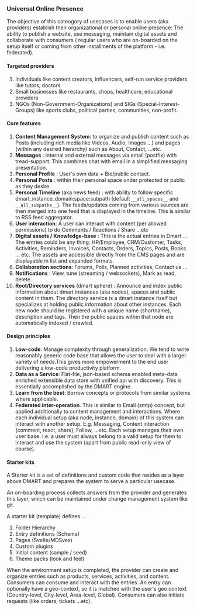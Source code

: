 
<script lang="ts">
  import { Col, Container, Row } from "sveltestrap";
  import Icon from "@/components/Icon.svelte";

</script>
<Row>

### Universal Online Presence

The objective of this cateogory of usecases is to enable users (aka providers) establish their organizational or personal online presence: The ability to publish a website, use messaging, maintain digital assets and collaborate with consumers ( regular users who are on-boarded on the setup itself or coming from other installments of the platform - i.e. federated).

</Row>

<Row>
<Col>

#### Targeted providers

1. Individuals like content creators, influencers, self-run service providers like tutors, doctors
2. Small businesses like restaurants, shops, healthcare, educational providers 
3. NGOs (Non-Government-Organizations) and SIGs (Special-Interest-Groups) like sports clubs, political parties, communities, non-profit.

#### Core features

1. **Content Management System**: to organize and publish content such as Posts (including rich media like Videos, Audio, Images ...) and pages (within any desired hierarchy) such as About, Contact, ...etc.
2. **Messages** : internal and external messages via email (postfix) with tread-support. This combines chat with email in a simplified messaging presentation. 
3. **Personal Profile** : User's own data + Bio/public contact.
4. **Personal Posts** : within their personal space under protected or public as they desire.
5. **Personal Timeline** (aka news feed) : with ability to follow specific dmart_instance_domain:space:subpath (default `__all_spaces__` and `__all_subpaths__`). The feeds/updates coming from various sources are then merged into one feed that is displayed in the timeline. This is similar to RSS feed aggregator.
6. **User interaction**: A user can interact with content (per allowed permissions) to do Comments / Reactions / Share ...etc
7. **Digital assets / Knowledge-base** : This is the actual entries in Dmart … The entries could be any thing: HR/Employee, CRM/Customer, Tasks, Activities, Reminders, Invoices, Contacts, Orders, Topics, Posts, Books ... etc. The assets are accessible directly from the CMS pages and are displayable in list and expanded formats.
8. **Collaboration sections**: Forums, Polls, Planned activities, Contact us …
9. **Notifications** : View, tune (streaming / websockets), Mark as read, delete. 
10. **Root/Directory services** (dmart sphere) : Announce and index public information about dmart instances (aka nodes), spaces and public content in them. The directory service is a dmart instance itself but specializes at holding public information about other instances. Each new node should be registered with a unique name (shortname), description and tags. Then the public spaces within that node are automatically indexed / crawled. 

</Col>
<Col>

#### Design principles

1. **Low-code**: Manage complexity through generalization. We tend to write reasonably generic code base that allows the user to deal with a larger variety of needs.This gives more empowerment to the end user delivering a low-code productivity platform.
2. **Data as a Service**: Flat-file, json-based schema enabled meta-data enriched extensible data store with unified api with discovery. This is essentially accomplished by the DMART engine.
3. **Learn from the best**: Borrow concepts or protocols from similar systems where applicable.
4. **Federated inter-operation**. This is similar to Email (smtp) concept, but applied additionally to content management and interactions. Where each individual setup (aka node, instance, domain) of this system can interact with another setup. E.g. Messaging, Content interaction (comment, react, share), Follow, ...etc. Each setup manages their own user base. I.e. a user must always belong to a valid setup for them to interact and use the system (apart from public read-only view of course).

#### Starter kits

A Starter kit is a set of definitions and custom code that resides as a layer above DMART and prepares the system to serve a particular usecase.

An on-boarding process collects answers from the provider and generates this layer, which can be maintained under change management system like git.

A starter kit (template) defines ...

1. Folder Hierarchy
2. Entry definitions (Schema)
3. Pages (Svelte/MDSvex)
4. Custom plugins
5. Initial content (sample / seed)
6. Theme packs (look and feel)

When the environment setup is completed, the provider can create and organize entries such as products, services, activities, and content. Consumers can consume and interact with the entries. An entry can optionally have a geo-context, so it is matched with the user's geo context (Country-level, City-level, Area-level, Global). Consumers can also initiate requests (like orders, tickets ...etc).

</Col>
</Row>
